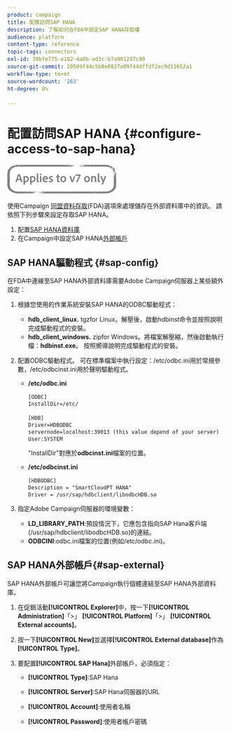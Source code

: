 ```yaml
---
product: campaign
title: 配置訪問SAP HANA
description: 了解如何在FDA中設定SAP HANA存取權
audience: platform
content-type: reference
topic-tags: connectors
exl-id: 39bfe775-e182-4a0b-ad3c-b7a901297c90
source-git-commit: 20509f44c5b8e0827a09f44dffdf2ec9d11652a1
workflow-type: tm+mt
source-wordcount: '263'
ht-degree: 0%

---
```


# 配置訪問SAP HANA {#configure-access-to-sap-hana}

![](../../assets/v7-only.svg)

使用Campaign [同盟資料存取](../../installation/using/about-fda.md)(FDA)選項來處理儲存在外部資料庫中的資訊。 請依照下列步驟來設定存取SAP HANA。

1. 配置[SAP HANA資料庫](#sap-config)
1. 在Campaign中設定SAP HANA[外部帳戶](#sap-external)

## SAP HANA驅動程式 {#sap-config}

在FDA中連線至SAP HANA外部資料庫需要Adobe Campaign伺服器上某些額外設定：

1. 根據您使用的作業系統安裝SAP HANA的ODBC驅動程式：

   * **hdb_client_linux.** tgzfor Linux。解壓後，啟動hdbinst命令並按照說明完成驅動程式的安裝。
   * **hdb_client_windows.** zipfor Windows。將檔案解壓縮，然後啟動執行檔：**hdbinst.exe**。 按照嚮導說明完成驅動程式的安裝。

1. 配置ODBC驅動程式。 可在標準檔案中執行設定：/etc/odbc.ini用於常規參數，/etc/odbcinst.ini用於聲明驅動程式。

   * **/etc/odbc.ini**

      ```
      [ODBC]
      InstallDir=/etc/
      
      [HDB]
      Driver=HDBODBC
      servernode=localhost:39013 (this value depend of your server)
      User:SYSTEM
      ```

      &quot;InstallDir&quot;對應於&#x200B;**odbcinst.ini**&#x200B;檔案的位置。

   * **/etc/odbcinst.ini**

      ```
      [HDBODBC]
      Description = "SmartCloudPT HANA"
      Driver = /usr/sap/hdbclient/libodbcHDB.so
      ```

1. 指定Adobe Campaign伺服器的環境變數：

   * **LD_LIBRARY_PATH**:預設情況下，它應包含指向SAP Hana客戶端(/usr/sap/hdbclient/libodbcHDB.so)的連結。
   * **ODBCINI**:odbc.ini檔案的位置(例如/etc/odbc.ini)。

## SAP HANA外部帳戶{#sap-external}

SAP HANA外部帳戶可讓您將Campaign執行個體連結至SAP HANA外部資料庫。

1. 在促銷活動&#x200B;**[!UICONTROL Explorer]**&#x200B;中，按一下&#x200B;**[!UICONTROL Administration]**「>」 **[!UICONTROL Platform]**「>」 **[!UICONTROL External accounts]**。

1. 按一下&#x200B;**[!UICONTROL New]**&#x200B;並選擇&#x200B;**[!UICONTROL External database]**&#x200B;作為&#x200B;**[!UICONTROL Type]**。

1. 要配置&#x200B;**[!UICONTROL SAP Hana]**&#x200B;外部帳戶，必須指定：

   * **[!UICONTROL Type]**:SAP Hana

   * **[!UICONTROL Server]**:SAP Hana伺服器的URL

   * **[!UICONTROL Account]**:使用者名稱

   * **[!UICONTROL Password]**:使用者帳戶密碼
